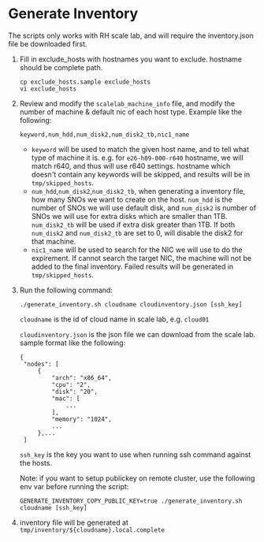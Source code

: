 # Generate Inventory
The scripts only works with RH scale lab, and will require the inventory.json file be downloaded first.

1. Fill in exclude_hosts with hostnames you want to exclude. 
   hostname should be complete path.
   ```
   cp exclude_hosts.sample exclude_hosts
   vi exclude_hosts
   ```

2. Review and modify the `scalelab_machine_info` file, and modify the number of machine & default nic of each host type. Example like the following:
   ```
   keyword,num_hdd,num_disk2,num_disk2_tb,nic1_name
   ``` 
   - `keyword` will be used to match the given host name, and to tell what type of machine it is. e.g. for `e26-h09-000-r640` hostname, we will match r640, and thus will use r640 settings. hostname which doesn't contain any keywords will be skipped, and results will be in `tmp/skipped_hosts`.
   - `num_hdd`,`num_disk2`,`num_disk2_tb`, when generating a inventory file, how many SNOs we want to create on the host. `num_hdd` is the number of SNOs we will use default disk, and `num_disk2` is number of SNOs we will use for extra disks which are smaller than 1TB. `num_disk2_tb` will be used if extra disk greater than 1TB. If both `num_disk2` and `num_disk2_tb` are set to 0, will disable the disk2 for that machine.
   - `nic1_name` will be used to search for the NIC we will use to do the expirement. If cannot search the target NIC, the machine will not be added to the final inventory. Failed results will be generated in `tmp/skipped_hosts`.


3. Run the following command:
   ```
   ./generate_inventory.sh cloudname cloudinventory.json [ssh_key]
   ```
   `cloudname` is the id of cloud name in scale lab, e.g. `cloud01`

   `cloudinventory.json` is the json file we can download from the scale lab.
   sample format like the following:
   ```
   {
    "nodes": [
        {
            "arch": "x86_64",
            "cpu": "2",
            "disk": "20",
            "mac": [
                ...
            ],
            "memory": "1024",
            ...
        },...
    ]
   ```

   `ssh_key` is the key you want to use when running ssh command against the hosts.

   Note: if you want to setup publickey on remote cluster, use the following env var before running the script:
   ```
   GENERATE_INVENTORY_COPY_PUBLIC_KEY=true ./generate_inventory.sh cloudname [ssh_key]
   ```

3. inventory file will be generated at `tmp/inventory/${cloudname}.local.complete`